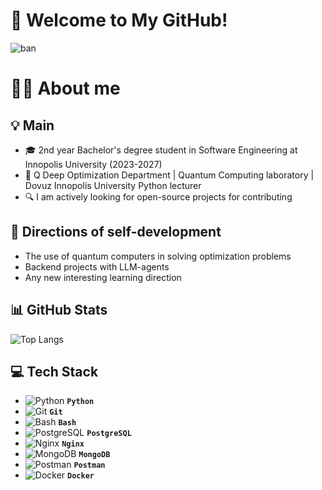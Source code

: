 # 🚀 Welcome to My GitHub!
![ban](https://media0.giphy.com/media/v1.Y2lkPTc5MGI3NjExcDFlNTJqdDAyeHRoaTNpeGZ5eXFnbGFoOTh0M3Y3dXR4d3BxZ3BxeiZlcD12MV9pbnRlcm5hbF9naWZfYnlfaWQmY3Q9Zw/coxQHKASG60HrHtvkt/giphy.gif)

</div>

# 👨‍💻 About me
## 💡 Main
- 🎓 2nd year Bachelor's degree student in Software Engineering at Innopolis University (2023-2027)
- 💼 Q Deep Optimization Department | Quantum Computing laboratory | Dovuz Innopolis University Python lecturer 
- 🔍 I am actively looking for open-source projects for contributing

## 🌱 Directions of self-development
- The use of quantum computers in solving optimization problems
- Backend projects with LLM-agents
- Any new interesting learning direction


## 📊 GitHub Stats  
![Top Langs](https://github-readme-stats.vercel.app/api/top-langs/?username=egorTorshin&layout=compact&theme=dracula)


## 💻 Tech Stack  

-  ![Python](https://img.icons8.com/color/30/000000/python.png) **`Python`**
-  ![Git](https://img.icons8.com/color/30/000000/git.png) **`Git`**
-  ![Bash](https://img.icons8.com/plasticine/30/000000/bash.png) **`Bash`**
-  ![PostgreSQL](https://img.icons8.com/color/30/000000/postgreesql.png)  **`PostgreSQL`**
-  ![Nginx](https://img.icons8.com/color/30/000000/nginx.png)  **`Nginx`**
-  ![MongoDB](https://img.icons8.com/color/30/000000/mongodb.png)  **`MongoDB`**
-  ![Postman](https://img.icons8.com/external-tal-revivo-shadow-tal-revivo/30/external-postman-is-the-only-complete-api-development-environment-logo-shadow-tal-revivo.png)  **`Postman`**
-  ![Docker](https://img.icons8.com/color/30/000000/docker.png) **`Docker`**

